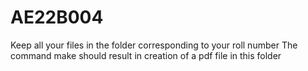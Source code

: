 # AE22B004
Keep all your files in the folder corresponding to your roll number
The command make should result in creation of a pdf file in this folder

